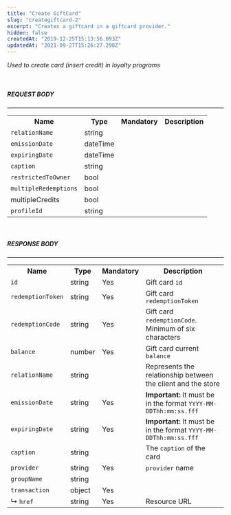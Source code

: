 ```yaml
---
title: "Create GiftCard"
slug: "creategiftcard-2"
excerpt: "Creates a giftcard in a giftcard provider."
hidden: false
createdAt: "2019-12-25T15:13:56.093Z"
updatedAt: "2021-09-27T15:26:27.298Z"
---
```

_Used to create card (insert credit) in loyalty programs_

<br>

##### REQUEST BODY

---

<table>
    <tr>
        <th>Name</th>
        <th>Type</th>
        <th>Mandatory</th>
        <th>Description</th>
    </tr>
    <tr>
        <td><code>relationName</code></td>
        <td>string</td>
        <td></td>
        <td></td>
    </tr>
    <tr>
        <td><code>emissionDate</code></td>
        <td>dateTime</td>
        <td></td>
        <td></td>
    </tr>
    <tr>
        <td><code>expiringDate</code></td>
        <td>dateTime</td>
        <td></td>
        <td></td>
    </tr>
    <tr>
        <tr>
        <td><code>caption</code></td>
        <td>string</td>
        <td></td>
        <td></td>
    </tr>    
    <tr>
        <tr>
        <td><code>restrictedToOwner</code></td>
        <td>bool</td>
        <td></td>
        <td></td>
    </tr> 
    <tr>
        <tr>
        <td><code>multipleRedemptions</code></td>
        <td>bool</td>
        <td></td>
        <td></td>
    </tr> 
    <tr>
        <tr>
        <td>multipleCredits</td>
        <td>bool</td>
        <td></td>
        <td></td>
    </tr>   
    <tr>
        <tr>
        <td><code>profileId</code></td>
        <td>string</td>
        <td></td>
        <td></td>
    </tr> 
</table>

<br>

##### RESPONSE BODY

---

<table>
    <tr>
        <th>Name</th>
        <th>Type</th>
        <th>Mandatory</th>
        <th>Description</th>
    </tr>
    <tr>
        <td><code>id</code></td>
        <td>string</td>
        <td>Yes</td>
        <td>Gift card <code>id</code></td>
    </tr>
    <tr>
        <td><code>redemptionToken</code></td>
        <td>string</td>
        <td>Yes</td>
        <td>Gift card <code>redemptionToken</code></td>
    </tr>
    <tr>
        <td><code>redemptionCode</code></td>
        <td>string</td>
        <td>Yes</td>
        <td>Gift card <code>redemptionCode</code>. Minimum of six characters</td>
    </tr>
    <tr>
        <tr>
        <td><code>balance</code></td>
        <td>number</td>
        <td>Yes</td>
        <td>Gift card current <code>balance</code></td>
    </tr>    
    <tr>
        <tr>
        <td><code>relationName</code></td>
        <td>string</td>
        <td></td>
        <td>Represents the relationship between the client and the store</td>
    </tr> 
    <tr>
        <tr>
        <td><code>emissionDate</code></td>
        <td>string</td>
        <td>Yes</td>
        <td><b>Important: </b>It must be in the format <code>YYYY-MM-DDThh:mm:ss.fff</code></td>
    </tr> 
    <tr>
        <tr>
        <td><code>expiringDate</code></td>
        <td>string</td>
        <td>Yes</td>
        <td><b>Important: </b>It must be in the format <code>YYYY-MM-DDThh:mm:ss.fff</code></td>
    </tr>   
    <tr>
        <tr>
        <td><code>caption</code></td>
        <td>string</td>
        <td></td>
        <td>The <code>caption</code> of the card</td>
    </tr> 
    <tr>
        <tr>
        <td><code>provider</code></td>
        <td>string</td>
        <td>Yes</td>
        <td><code>provider</code> name</td>
    </tr>      
    <tr>
        <tr>
        <td><code>groupName</code></td>
        <td>string</td>
        <td></td>
        <td></td>
    </tr>
    <tr>
        <tr>
        <td><code>transaction</code></td>
        <td>object</td>
        <td>Yes</td>
        <td></td>
    </tr>      
    <tr>
        <tr>
        <td>&#x21B3; <code>href</code></td>
        <td>string</td>
        <td>Yes</td>
        <td>Resource URL</td>
    </tr>     
</table>